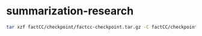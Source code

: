 # summarization-research

```bash
tar xzf factCC/checkpoint/factcc-checkpoint.tar.gz -C factCC/checkpoint
```